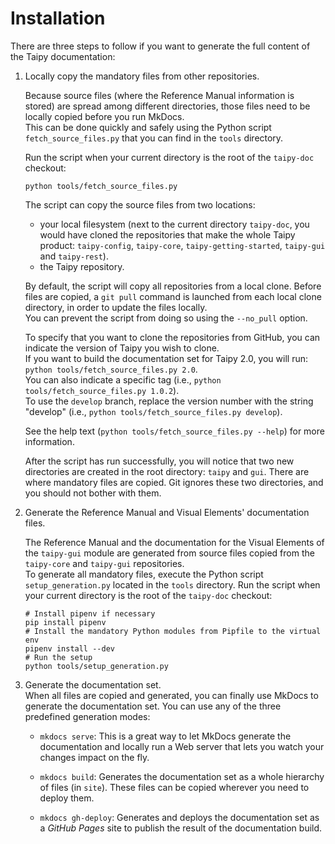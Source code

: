 # Installation

There are three steps to follow if you want to generate the full content of the
Taipy documentation:

1. Locally copy the mandatory files from other repositories.

   Because source files (where the Reference Manual information is stored) are
   spread among different directories, those files need to be locally copied
   before you run MkDocs.<br/>
   This can be done quickly and safely using the Python script `fetch_source_files.py`
   that you can find in the `tools` directory.

   Run the script when your current directory is the root of the `taipy-doc` checkout:
   ```
   python tools/fetch_source_files.py
   ```

   The script can copy the source files from two locations:

   - your local filesystem (next to the current directory `taipy-doc`, you would have
     cloned the repositories that make the whole Taipy product: `taipy-config`,
     `taipy-core`, `taipy-getting-started`, `taipy-gui` and `taipy-rest`).<br/>
   - the Taipy repository.

   By default, the script will copy all repositories from a local clone. Before files
   are copied, a `git pull` command is launched from each local clone directory, in
   order to update the files locally.<br/>
   You can prevent the script from doing so using the `--no_pull` option.

   To specify that you want to clone the repositories from GitHub, you can
   indicate the version of Taipy you wish to clone.<br/>
   If you want to build the documentation set for Taipy 2.0, you will run:
   `python tools/fetch_source_files.py 2.0`.<br/>
   You can also indicate a specific tag (i.e., `python tools/fetch_source_files.py 1.0.2`).<br/>
   To use the `develop` branch, replace the version number with the string "develop"
   (i.e., `python tools/fetch_source_files.py develop`).

   See the help text (`python tools/fetch_source_files.py --help`) for more information.

   After the script has run successfully, you will notice that two new directories are created
   in the root directory: `taipy` and `gui`. There are where mandatory files are copied. Git
   ignores these two directories, and you should not bother with them.

2. Generate the Reference Manual and Visual Elements' documentation files.

   The Reference Manual and the documentation for the Visual Elements of the `taipy-gui` module
   are generated from source files copied from the `taipy-core` and `taipy-gui` repositories.<br/>
   To generate all mandatory files, execute the Python script `setup_generation.py` located
   in the `tools` directory. Run the script when your current directory is the root
   of the `taipy-doc` checkout:
   ```
   # Install pipenv if necessary
   pip install pipenv
   # Install the mandatory Python modules from Pipfile to the virtual env
   pipenv install --dev
   # Run the setup
   python tools/setup_generation.py
   ```

3. Generate the documentation set.<br/>
   When all files are copied and generated, you can finally use MkDocs to generate the
   documentation set. You can use any of the three predefined generation modes:

   - `mkdocs serve`: This is a great way to let MkDocs generate the documentation and
     locally run a Web server that lets you watch your changes impact on the fly.

   - `mkdocs build`: Generates the documentation set as a whole hierarchy of files (in
     `site`). These files can be copied wherever you need to deploy them.

   - `mkdocs gh-deploy`: Generates and deploys the documentation set as a _GitHub Pages_
     site to publish the result of the documentation build.
